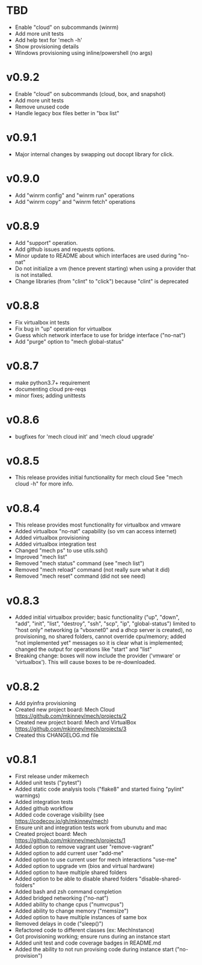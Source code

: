 # TBD

+ Enable "cloud" on subcommands (winrm)
+ Add more unit tests
+ Add help text for 'mech -h'
+ Show provisioning details
+ Windows provisioning using inline/powershell (no args)

# v0.9.2

+ Enable "cloud" on subcommands (cloud, box, and snapshot)
+ Add more unit tests
+ Remove unused code
+ Handle legacy box files better in "box list"

# v0.9.1

+ Major internal changes by swapping out docopt library for click.

# v0.9.0

+ Add "winrm config" and "winrm run" operations
+ Add "winrm copy" and "winrm fetch" operations

# v0.8.9

+ Add "support" operation.
+ Add github issues and requests options.
+ Minor update to README about which interfaces are used during "no-nat"
+ Do not initialize a vm (hence prevent starting) when using
  a provider that is not installed.
+ Change libraries (from "clint" to "click") because "clint" is deprecated

# v0.8.8

+ Fix virtualbox int tests
+ Fix bug in "up" operation for virtualbox
+ Guess which network interface to use for bridge interface ("no-nat")
+ Add "purge" option to "mech global-status"

# v0.8.7

+ make python3.7+ requirement
+ documenting cloud pre-reqs
+ minor fixes; adding unittests

# v0.8.6

+ bugfixes for 'mech cloud init' and 'mech cloud upgrade'

# v0.8.5

+ This release provides initial functionality for mech cloud
  See "mech cloud -h" for more info.

# v0.8.4

+ This release provides most functionality for virtualbox and vmware
+ Added virtualbox "no-nat" capability (so vm can access internet)
+ Added virtualbox provisioning
+ Added virtualbox integration test
+ Changed "mech ps" to use utils.ssh()
+ Improved "mech list"
+ Removed "mech status" command (see "mech list")
+ Removed "mech reload" command (not really sure what it did)
+ Removed "mech reset" command (did not see need)

# v0.8.3

+ Added initial virtualbox provider; basic functionality ("up", "down",
  "add", "init", "list", "destroy", "ssh", "scp", "ip", "global-status")
  limited to "host only" networking (a "vboxnet0" and a dhcp server is created),
  no provisioning, no shared folders, cannot override cpu/memory;
  added "not implemented yet" messages so it is clear what is implemented;
  changed the output for operations like "start" and "list"
+ Breaking change: boxes will now include the provider ('vmware' or 'virtualbox').
  This will cause boxes to be re-downloaded.

# v0.8.2

+ Add pyinfra provisioning
+ Created new project board: Mech Cloud https://github.com/mkinney/mech/projects/2
+ Created new project board: Mech and VirtualBox https://github.com/mkinney/mech/projects/3
+ Created this CHANGELOG.md file

# v0.8.1

+ First release under mikemech
+ Added unit tests ("pytest")
+ Added static code analysis tools ("flake8" and started fixing "pylint" warnings)
+ Added integration tests
+ Added github workflow
+ Added code coverage visibility (see https://codecov.io/gh/mkinney/mech)
+ Ensure unit and integration tests work from ubunutu and mac
+ Created project board: Mech https://github.com/mkinney/mech/projects/1
+ Added option to remove vagrant user "remove-vagrant"
+ Added option to add current user "add-me"
+ Added option to use current user for mech interactions "use-me"
+ Added option to upgrade vm (bios and virtual hardware)
+ Added option to have multiple shared folders
+ Added option to be able to disable shared folders "disable-shared-folders"
+ Added bash and zsh command completion
+ Added bridged networking ("no-nat")
+ Added ability to change cpus ("numvcpus")
+ Added ability to change memory ("memsize")
+ Added option to have multiple instances of same box
+ Removed delays in code ("sleep()")
+ Refactored code to different classes (ex: MechInstance)
+ Got provisioning working; ensure runs during an instance start
+ Added unit test and code coverage badges in README.md
+ Added the ability to not run provising code during instance start ("no-provision")
